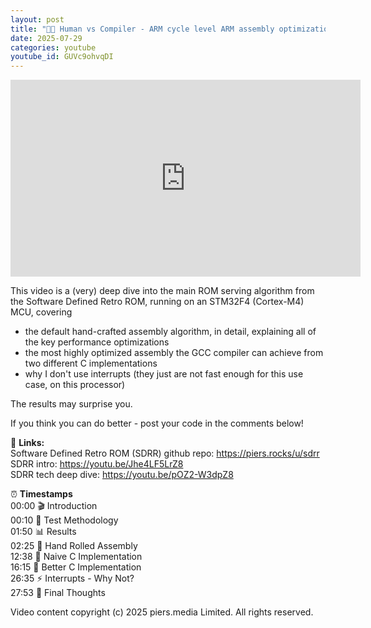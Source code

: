 ```yaml
---
layout: post
title: "🤖💪 Human vs Compiler - ARM cycle level ARM assembly optimization"
date: 2025-07-29
categories: youtube
youtube_id: GUVc9ohvqDI
---
```


<!-- You can customize your embedded video appearance -->
<div class="video-container">
    <iframe 
        width="560" 
        height="315" 
        src="https://www.youtube.com/embed/GUVc9ohvqDI" 
        frameborder="0" 
        allow="accelerometer; autoplay; encrypted-media; gyroscope; picture-in-picture" 
        allowfullscreen>
    </iframe>
</div>

This video is a (very) deep dive into the main ROM serving algorithm from the Software Defined Retro ROM, running on an STM32F4 (Cortex-M4) MCU, covering  

* the default hand-crafted assembly algorithm, in detail, explaining all of the key performance optimizations  
* the most highly optimized assembly the GCC compiler can achieve from two different C implementations  
* why I don't use interrupts (they just are not fast enough for this use case, on this processor)  

The results may surprise you.  

If you think you can do better - post your code in the comments below!  

🔗 **Links:**  
Software Defined Retro ROM (SDRR) github repo: <https://piers.rocks/u/sdrr>  
SDRR intro: <https://youtu.be/Jhe4LF5LrZ8>  
SDRR tech deep dive: <https://youtu.be/pOZ2-W3dpZ8>  

⏰ **Timestamps**  
00:00 🎬 Introduction  
00:10 🧪 Test Methodology  
01:50 📊 Results  
02:25 💪 Hand Rolled Assembly  
12:38 🔧 Naive C Implementation  
16:15 🚀 Better C Implementation  
26:35 ⚡ Interrupts - Why Not?  
27:53 💭 Final Thoughts  

Video content copyright (c) 2025 piers.media Limited. All rights reserved.  